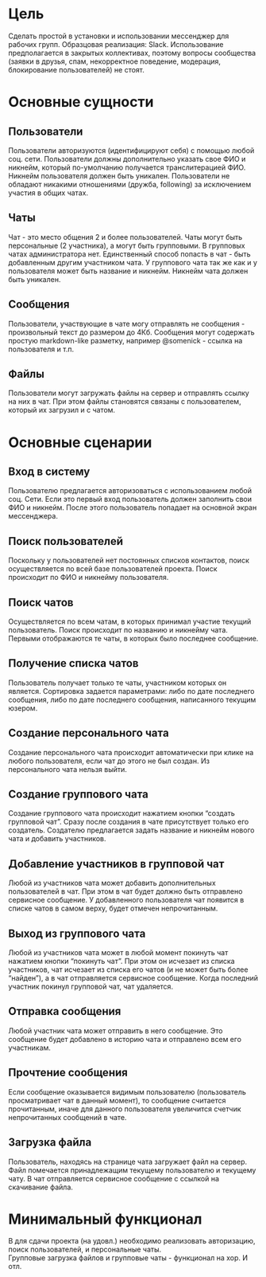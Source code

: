 # Цель
Сделать простой в установки и использовании мессенджер для рабочих групп. Образцовая реализация: Slack. Использование предполагается в закрытых коллективах, поэтому вопросы сообщества (заявки в друзья, спам, некорректное поведение, модерация, блокирование пользователей) не стоят.

# Основные сущности

## Пользователи
Пользователи авторизуются (идентифицируют себя) с помощью любой соц. сети. Пользователи должны дополнительно указать свое ФИО и никнейм, который по-умолчанию получается транслитерацией ФИО. Никнейм пользователя должен быть уникален. Пользователи не обладают никакими отношениями (дружба, following) за исключением участия в общих чатах. 

## Чаты
Чат - это место общения 2 и более пользователей. Чаты могут быть персональные (2 участника), а могут быть групповыми. В групповых чатах администратора нет. Единственный способ попасть в чат - быть добавленным другим участником чата. У группового чата так же как и у пользователя может быть название и никнейм. Никнейм чата должен быть уникален.

## Сообщения
Пользователи, участвующие в чате могу отправлять не сообщения - произвольный текст до размером до 4Кб. Сообщения могут содержать простую markdown-like разметку, например @somenick - ссылка на пользователя и т.п.

## Файлы
Пользователи могут загружать файлы на сервер и отправлять ссылку на них в чат. При этом файлы становятся связаны с пользователем, который их загрузил и с чатом.

# Основные сценарии

## Вход в систему
Пользователю предлагается авторизоваться с использованием любой соц. Сети. Если это первый вход пользователь должен заполнить свои ФИО и никнейм. После этого пользователь попадает на основной экран мессенджера.

## Поиск пользователей
Поскольку у пользователей нет постоянных списков контактов, поиск осуществляется по всей базе пользователей проекта. Поиск происходит по ФИО и никнейму пользователя. 

## Поиск чатов
Осуществляется по всем чатам, в которых принимал участие текущий пользователь. Поиск происходит по названию и никнейму чата. Первыми отображаются те чаты, в которых было последнее сообщение.

## Получение списка чатов
Пользователь получает только те чаты, участником которых он является. Сортировка задается параметрами: либо по дате последнего сообщения, либо по дате последнего сообщения, написанного текущим юзером.

## Создание персонального чата
Создание персонального чата происходит автоматически при клике на любого пользователя, если чат до этого не был создан. Из персонального чата нельзя выйти.

## Создание группового чата
Создание группового чата происходит нажатием кнопки “создать групповой чат”. Сразу после создания в чате присутствует только его создатель. Создателю предлагается задать название и никнейм нового чата и добавить участников.

## Добавление участников в групповой чат
Любой из участников чата может добавить дополнительных пользователей в чат. При этом в чат будет должно быть отправлено сервисное сообщение. У добавленного пользователя чат появится в списке чатов в самом верху, будет отмечен непрочитанным.

## Выход из группового чата
Любой из участников чата может в любой момент покинуть чат нажатием кнопки “покинуть чат”. При этом он исчезает из списка участников, чат исчезает из списка его чатов (и не может быть более “найден”), а в чат отправляется сервисное сообщение. Когда последний участник покинул групповой чат, чат удаляется.

## Отправка сообщения
Любой участник чата может отправить в него сообщение. Это сообщение будет добавлено в историю чата и отправлено всем его участникам.

## Прочтение сообщения
Если сообщение оказывается видимым пользователю (пользователь просматривает чат в данный момент), то сообщение считается прочитанным, иначе для данного пользователя увеличится счетчик непрочитанных сообщений в чате.

## Загрузка файла
Пользователь, находясь на странице чата загружает файл на сервер. Файл помечается принадлежащим текущему пользователю и текущему чату. В чат отправляется сервисное сообщение с ссылкой на скачивание файла.


# Минимальный функционал
В для сдачи проекта (на удовл.) необходимо реализовать авторизацию, поиск пользователей, и персональные чаты.  
Групповые загрузка файлов и групповые чаты - функционал на хор. И отл.
